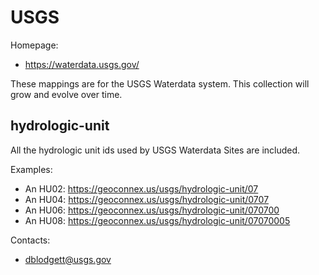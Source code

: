 USGS
===

Homepage:
* https://waterdata.usgs.gov/

These mappings are for the USGS Waterdata system. This collection will grow and evolve over time.

## hydrologic-unit

All the hydrologic unit ids used by USGS Waterdata Sites are included.

Examples:
* An HU02: https://geoconnex.us/usgs/hydrologic-unit/07
* An HU04: https://geoconnex.us/usgs/hydrologic-unit/0707
* An HU06: https://geoconnex.us/usgs/hydrologic-unit/070700
* An HU08: https://geoconnex.us/usgs/hydrologic-unit/07070005

Contacts: 
* <dblodgett@usgs.gov>